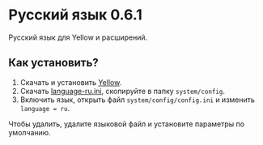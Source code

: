 Русский язык 0.6.1
==================
Русский язык для Yellow и расширений.

Как установить?
---------------
1. Скачать и установить [Yellow](https://github.com/datenstrom/yellow/).  
2. Скачать [language-ru.ini](language-ru.ini?raw=true), скопируйте в папку `system/config`.  
3. Включить язык, открыть файл `system/config/config.ini` и изменить `language = ru`.

Чтобы удалить, удалите языковой файл и установите параметры по умолчанию.